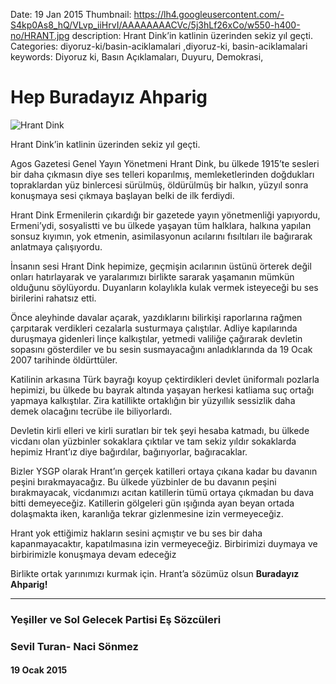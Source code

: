 Date: 19 Jan 2015
Thumbnail: https://lh4.googleusercontent.com/-S4kp0As8_hQ/VLvp_iiHrvI/AAAAAAAACVc/5j3hLf26xCo/w550-h400-no/HRANT.jpg
description: Hrant Dink’in katlinin üzerinden sekiz yıl geçti.  
Categories: diyoruz-ki/basin-aciklamalari ,diyoruz-ki, basin-aciklamalari
keywords: Diyoruz ki, Basın Açıklamaları, Duyuru, Demokrasi,

# Hep Buradayız Ahparig

![Hrant Dink](https://lh4.googleusercontent.com/-S4kp0As8_hQ/VLvp_iiHrvI/AAAAAAAACVc/5j3hLf26xCo/w550-h400-no/HRANT.jpg)

Hrant Dink’in katlinin üzerinden sekiz yıl geçti.

Agos Gazetesi Genel Yayın Yönetmeni Hrant Dink, bu ülkede 1915’te sesleri bir daha çıkmasın diye ses telleri koparılmış, memleketlerinden doğdukları topraklardan yüz binlercesi sürülmüş, öldürülmüş bir halkın, yüzyıl sonra konuşmaya sesi çıkmaya başlayan belki de ilk ferdiydi.

Hrant Dink Ermenilerin çıkardığı bir gazetede yayın yönetmenliği yapıyordu, Ermeni’ydi, sosyalistti ve bu ülkede yaşayan tüm halklara, halkına yapılan sonsuz kıyımın, yok etmenin, asimilasyonun acılarını fısıltıları ile bağırarak anlatmaya çalışıyordu.

İnsanın sesi Hrant Dink hepimize, geçmişin acılarının üstünü örterek değil onları hatırlayarak ve yaralarımızı birlikte sararak yaşamanın mümkün olduğunu söylüyordu. Duyanların kolaylıkla kulak vermek isteyeceği bu ses birilerini rahatsız etti.

Önce aleyhinde davalar açarak, yazdıklarını bilirkişi raporlarına rağmen çarpıtarak verdikleri cezalarla susturmaya çalıştılar. Adliye kapılarında duruşmaya gidenleri linçe kalkıştılar, yetmedi valiliğe çağırarak devletin sopasını gösterdiler ve bu sesin susmayacağını anladıklarında da 19 Ocak 2007 tarihinde öldürttüler.

Katilinin arkasına Türk bayrağı koyup çektirdikleri devlet üniformalı pozlarla hepimizi, bu ülkede bu bayrak altında yaşayan herkesi katliama suç ortağı yapmaya kalkıştılar. Zira katillikte ortaklığın bir yüzyıllık sessizlik daha demek olacağını tecrübe ile biliyorlardı.

Devletin kirli elleri ve kirli suratları bir tek şeyi hesaba katmadı, bu ülkede vicdanı olan yüzbinler sokaklara çıktılar ve tam sekiz yıldır sokaklarda hepimiz Hrant’ız diye bağırdılar, bağırıyorlar, bağıracaklar.

Bizler YSGP olarak Hrant’ın gerçek katilleri ortaya çıkana kadar bu davanın peşini bırakmayacağız. Bu ülkede yüzbinler de bu davanın peşini bırakmayacak, vicdanımızı acıtan katillerin tümü ortaya çıkmadan bu dava bitti demeyeceğiz. Katillerin gölgeleri gün ışığında ayan beyan ortada dolaşmakta iken, karanlığa tekrar gizlenmesine izin vermeyeceğiz.

Hrant yok ettiğimiz hakların sesini açmıştır ve bu ses bir daha kapanmayacaktır, kapatılmasına izin vermeyeceğiz. Birbirimizi duymaya ve birbirimizle konuşmaya devam edeceğiz

Birlikte ortak yarınımızı kurmak için.
Hrant’a sözümüz olsun
**Buradayız Ahparig!**


---
 
### Yeşiller ve Sol Gelecek Partisi Eş Sözcüleri
### Sevil Turan- Naci Sönmez

#### 19 Ocak 2015
